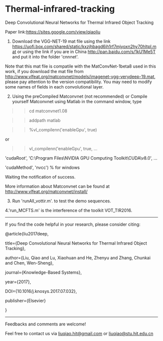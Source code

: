 # Thermal-infrared-tracking
Deep Convolutional Neural Networks for Thermal Infrared Object Tracking
 
Paper link:https://sites.google.com/view/qiaoliu
 

1. Download the VGG-NET-19 mat file using the link
https://uofi.box.com/shared/static/kxzjhbagd6ih1rf7mjyoxn2hy70hltpl.mat
or using the link if you are in China http://pan.baidu.com/s/1kU1Me5T and put it into the folder 'cnnnet'.


Note that this mat file is compatile with the MatConvNet-1beta8 used in this work, if you download the mat file from http://www.vlfeat.org/matconvnet/models/imagenet-vgg-verydeep-19.mat, please pay attention to the version compatibility. You may need to modify some names of fields in each convolutional layer.  


2. Using the preCompiled Matconvnet (not recommended) or Compile yourself Matconvnet using Matlab in the command window, type 

>>cd matconvnet1.08

>>addpath matlab

>>%vl_compilenn('enableGpu', true)

or

>>vl_compilenn('enableGpu', true, ...

'cudaRoot', 'C:\Program Files\NVIDIA GPU Computing Toolkit\CUDA\v8.0', ...

'cudaMethod', 'nvcc') % for windows

Waiting the notification of success.

More information about Matconvnet can be found at http://www.vlfeat.org/matconvnet/install/

3. Run 'runAll_vottir.m'. to test the demo sequences. 

4.'run_MCFTS.m' is the interference of the toolkit VOT_TIR2016.


*********************************************************************************
If you find the code helpful in your research, please consider citing:

@article{liu2017deep,

  title={Deep Convolutional Neural Networks for Thermal Infrared Object Tracking},
  
  author={Liu, Qiao and Lu, Xiaohuan and He, Zhenyu and Zhang, Chunkai and Chen, Wen-Sheng},
  
  journal={Knowledge-Based Systems},
  
  year={2017},
  
  DOI={10.1016/j.knosys.2017.07.032},
  
  publisher={Elsevier}

}

*********************************************************************************



Feedbacks and comments are welcome! 

Feel free to contact us via liuqiao.hit@gmail.com or liuqiao@stu.hit.edu.cn





